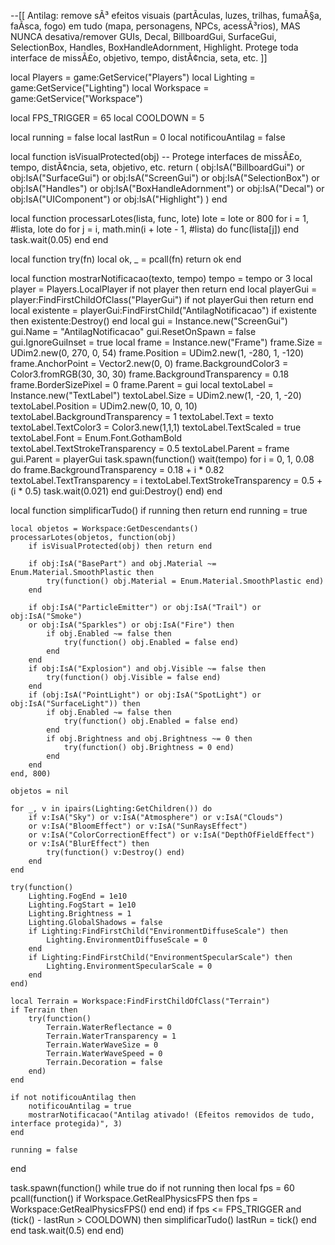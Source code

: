 --[[
Antilag: remove sÃ³ efeitos visuais (partÃ­culas, luzes, trilhas, fumaÃ§a, faÃ­sca, fogo)
em tudo (mapa, personagens, NPCs, acessÃ³rios), MAS NUNCA desativa/remover GUIs, Decal, BillboardGui, SurfaceGui, SelectionBox, Handles, BoxHandleAdornment, Highlight.
Protege toda interface de missÃ£o, objetivo, tempo, distÃ¢ncia, seta, etc.
]]

local Players = game:GetService("Players")
local Lighting = game:GetService("Lighting")
local Workspace = game:GetService("Workspace")

local FPS_TRIGGER = 65
local COOLDOWN = 5

local running = false
local lastRun = 0
local notificouAntilag = false

local function isVisualProtected(obj)
    -- Protege interfaces de missÃ£o, tempo, distÃ¢ncia, seta, objetivo, etc.
    return (
        obj:IsA("BillboardGui")
        or obj:IsA("SurfaceGui")
        or obj:IsA("ScreenGui")
        or obj:IsA("SelectionBox")
        or obj:IsA("Handles")
        or obj:IsA("BoxHandleAdornment")
        or obj:IsA("Decal")
        or obj:IsA("UIComponent")
        or obj:IsA("Highlight")
    )
end

local function processarLotes(lista, func, lote)
    lote = lote or 800
    for i = 1, #lista, lote do
        for j = i, math.min(i + lote - 1, #lista) do
            func(lista[j])
        end
        task.wait(0.05)
    end
end

local function try(fn)
    local ok, _ = pcall(fn)
    return ok
end

local function mostrarNotificacao(texto, tempo)
    tempo = tempo or 3
    local player = Players.LocalPlayer
    if not player then return end
    local playerGui = player:FindFirstChildOfClass("PlayerGui")
    if not playerGui then return end
    local existente = playerGui:FindFirstChild("AntilagNotificacao")
    if existente then existente:Destroy() end
    local gui = Instance.new("ScreenGui")
    gui.Name = "AntilagNotificacao"
    gui.ResetOnSpawn = false
    gui.IgnoreGuiInset = true
    local frame = Instance.new("Frame")
    frame.Size = UDim2.new(0, 270, 0, 54)
    frame.Position = UDim2.new(1, -280, 1, -120)
    frame.AnchorPoint = Vector2.new(0, 0)
    frame.BackgroundColor3 = Color3.fromRGB(30, 30, 30)
    frame.BackgroundTransparency = 0.18
    frame.BorderSizePixel = 0
    frame.Parent = gui
    local textoLabel = Instance.new("TextLabel")
    textoLabel.Size = UDim2.new(1, -20, 1, -20)
    textoLabel.Position = UDim2.new(0, 10, 0, 10)
    textoLabel.BackgroundTransparency = 1
    textoLabel.Text = texto
    textoLabel.TextColor3 = Color3.new(1,1,1)
    textoLabel.TextScaled = true
    textoLabel.Font = Enum.Font.GothamBold
    textoLabel.TextStrokeTransparency = 0.5
    textoLabel.Parent = frame
    gui.Parent = playerGui
    task.spawn(function()
        wait(tempo)
        for i = 0, 1, 0.08 do
            frame.BackgroundTransparency = 0.18 + i * 0.82
            textoLabel.TextTransparency = i
            textoLabel.TextStrokeTransparency = 0.5 + (i * 0.5)
            task.wait(0.021)
        end
        gui:Destroy()
    end)
end

local function simplificarTudo()
    if running then return end
    running = true

    local objetos = Workspace:GetDescendants()
    processarLotes(objetos, function(obj)
        if isVisualProtected(obj) then return end

        if obj:IsA("BasePart") and obj.Material ~= Enum.Material.SmoothPlastic then
            try(function() obj.Material = Enum.Material.SmoothPlastic end)
        end

        if obj:IsA("ParticleEmitter") or obj:IsA("Trail") or obj:IsA("Smoke")
        or obj:IsA("Sparkles") or obj:IsA("Fire") then
            if obj.Enabled ~= false then
                try(function() obj.Enabled = false end)
            end
        end
        if obj:IsA("Explosion") and obj.Visible ~= false then
            try(function() obj.Visible = false end)
        end
        if (obj:IsA("PointLight") or obj:IsA("SpotLight") or obj:IsA("SurfaceLight")) then
            if obj.Enabled ~= false then
                try(function() obj.Enabled = false end)
            end
            if obj.Brightness and obj.Brightness ~= 0 then
                try(function() obj.Brightness = 0 end)
            end
        end
    end, 800)

    objetos = nil

    for _, v in ipairs(Lighting:GetChildren()) do
        if v:IsA("Sky") or v:IsA("Atmosphere") or v:IsA("Clouds")
        or v:IsA("BloomEffect") or v:IsA("SunRaysEffect")
        or v:IsA("ColorCorrectionEffect") or v:IsA("DepthOfFieldEffect")
        or v:IsA("BlurEffect") then
            try(function() v:Destroy() end)
        end
    end

    try(function()
        Lighting.FogEnd = 1e10
        Lighting.FogStart = 1e10
        Lighting.Brightness = 1
        Lighting.GlobalShadows = false
        if Lighting:FindFirstChild("EnvironmentDiffuseScale") then
            Lighting.EnvironmentDiffuseScale = 0
        end
        if Lighting:FindFirstChild("EnvironmentSpecularScale") then
            Lighting.EnvironmentSpecularScale = 0
        end
    end)

    local Terrain = Workspace:FindFirstChildOfClass("Terrain")
    if Terrain then
        try(function()
            Terrain.WaterReflectance = 0
            Terrain.WaterTransparency = 1
            Terrain.WaterWaveSize = 0
            Terrain.WaterWaveSpeed = 0
            Terrain.Decoration = false
        end)
    end

    if not notificouAntilag then
        notificouAntilag = true
        mostrarNotificacao("Antilag ativado! (Efeitos removidos de tudo, interface protegida)", 3)
    end

    running = false
end

task.spawn(function()
    while true do
        if not running then
            local fps = 60
            pcall(function()
                if Workspace.GetRealPhysicsFPS then
                    fps = Workspace:GetRealPhysicsFPS()
                end
            end)
            if fps <= FPS_TRIGGER and (tick() - lastRun > COOLDOWN) then
                simplificarTudo()
                lastRun = tick()
            end
        end
        task.wait(0.5)
    end
end)
